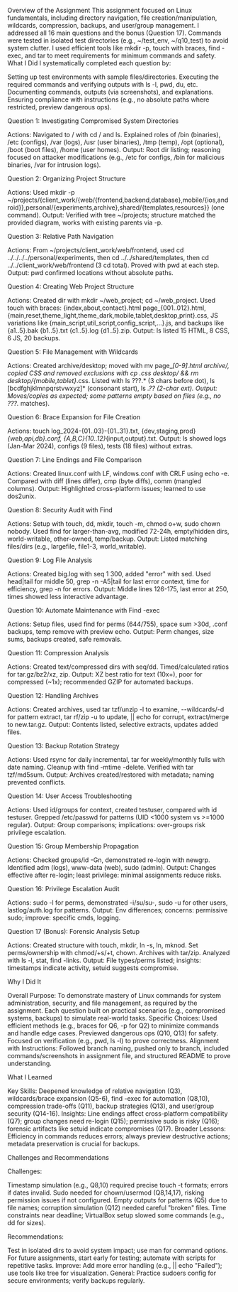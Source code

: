 Overview of the Assignment
This assignment focused on Linux fundamentals, including directory navigation, file creation/manipulation, wildcards, compression, backups, and user/group management. I addressed all 16 main questions and the bonus (Question 17). Commands were tested in isolated test directories (e.g., ~/test_env, ~/q10_test) to avoid system clutter. I used efficient tools like mkdir -p, touch with braces, find -exec, and tar to meet requirements for minimum commands and safety.
What I Did
I systematically completed each question by:

Setting up test environments with sample files/directories.
Executing the required commands and verifying outputs with ls -l, pwd, du, etc.
Documenting commands, outputs (via screenshots), and explanations.
Ensuring compliance with instructions (e.g., no absolute paths where restricted, preview dangerous ops).

Question 1: Investigating Compromised System Directories

Actions: Navigated to / with cd / and ls. Explained roles of /bin (binaries), /etc (configs), /var (logs), /usr (user binaries), /tmp (temp), /opt (optional), /boot (boot files), /home (user homes).
Output: Root dir listing; reasoning focused on attacker modifications (e.g., /etc for configs, /bin for malicious binaries, /var for intrusion logs).

Question 2: Organizing Project Structure

Actions: Used mkdir -p ~/projects/{client_work/{web/{frontend,backend,database},mobile/{ios,android}},personal/{experiments,archive},shared/{templates,resources}} (one command).
Output: Verified with tree ~/projects; structure matched the provided diagram, works with existing parents via -p.

Question 3: Relative Path Navigation

Actions: From ~/projects/client_work/web/frontend, used cd ../../../../personal/experiments, then cd ../../shared/templates, then cd ../../client_work/web/frontend (3 cd total). Proved with pwd at each step.
Output: pwd confirmed locations without absolute paths.

Question 4: Creating Web Project Structure

Actions: Created dir with mkdir ~/web_project; cd ~/web_project. Used touch with braces: {index,about,contact}.html page_{001..012}.html, {main,reset,theme_light,theme_dark,mobile,tablet,desktop,print}.css, JS variations like {main_script,util_script,config_script,...}.js, and backups like {a1..5}.bak {b1..5}.txt {c1..5}.log {d1..5}.zip.
Output: ls listed 15 HTML, 8 CSS, 6 JS, 20 backups.

Question 5: File Management with Wildcards

Actions: Created archive/desktop; moved with mv page_*[0-9].html archive/, copied CSS and removed exclusions with cp *.css desktop/ && rm desktop/*{mobile,tablet}*.css. Listed with ls ???.* (3 chars before dot), ls [bcdfghjklmnpqrstvwxyz]* (consonant start), ls *.?? (2-char ext).
Output: Moves/copies as expected; some patterns empty based on files (e.g., no ???.* matches).

Question 6: Brace Expansion for File Creation

Actions: touch log_2024-{01..03}-{01..31}.txt, {dev,staging,prod}_{web,api,db}.conf, {A,B,C}{10..12}_{input,output}.txt.
Output: ls showed logs (Jan-Mar 2024), configs (9 files), tests (18 files) without extras.

Question 7: Line Endings and File Comparison

Actions: Created linux.conf with LF, windows.conf with CRLF using echo -e. Compared with diff (lines differ), cmp (byte diffs), comm (mangled columns).
Output: Highlighted cross-platform issues; learned to use dos2unix.

Question 8: Security Audit with Find

Actions: Setup with touch, dd, mkdir, touch -m, chmod o+w, sudo chown nobody. Used find for larger-than-avg, modified 72-24h, empty/hidden dirs, world-writable, other-owned, temp/backup.
Output: Listed matching files/dirs (e.g., largefile, file1-3, world_writable).

Question 9: Log File Analysis

Actions: Created big.log with seq 1 300, added "error" with sed. Used head|tail for middle 50, grep -n -A5|tail for last error context, time for efficiency, grep -n for errors.
Output: Middle lines 126-175, last error at 250, times showed less interactive advantage.

Question 10: Automate Maintenance with Find -exec

Actions: Setup files, used find for perms (644/755), space sum >30d, .conf backups, temp remove with preview echo.
Output: Perm changes, size sums, backups created, safe removals.

Question 11: Compression Analysis

Actions: Created text/compressed dirs with seq/dd. Timed/calculated ratios for tar.gz/bz2/xz, zip.
Output: XZ best ratio for text (10x+), poor for compressed (~1x); recommended GZIP for automated backups.

Question 12: Handling Archives

Actions: Created archives, used tar tzf/unzip -l to examine, --wildcards/-d for pattern extract, tar rf/zip -u to update, || echo for corrupt, extract/merge to new.tar.gz.
Output: Contents listed, selective extracts, updates added files.

Question 13: Backup Rotation Strategy

Actions: Used rsync for daily incremental, tar for weekly/monthly fulls with date naming. Cleanup with find -mtime -delete. Verified with tar tzf/md5sum.
Output: Archives created/restored with metadata; naming prevented conflicts.

Question 14: User Access Troubleshooting

Actions: Used id/groups for context, created testuser, compared with id testuser. Grepped /etc/passwd for patterns (UID <1000 system vs >=1000 regular).
Output: Group comparisons; implications: over-groups risk privilege escalation.

Question 15: Group Membership Propagation

Actions: Checked groups/id -Gn, demonstrated re-login with newgrp. Identified adm (logs), www-data (web), sudo (admin).
Output: Changes effective after re-login; least privilege: minimal assignments reduce risks.

Question 16: Privilege Escalation Audit

Actions: sudo -l for perms, demonstrated -i/su/su-, sudo -u for other users, lastlog/auth.log for patterns.
Output: Env differences; concerns: permissive sudo; improve: specific cmds, logging.

Question 17 (Bonus): Forensic Analysis Setup

Actions: Created structure with touch, mkdir, ln -s, ln, mknod. Set perms/ownership with chmod/+s/+t, chown. Archives with tar/zip. Analyzed with ls -l, stat, find -links.
Output: File types/perms listed; insights: timestamps indicate activity, setuid suggests compromise.

Why I Did It

Overall Purpose: To demonstrate mastery of Linux commands for system administration, security, and file management, as required by the assignment. Each question built on practical scenarios (e.g., compromised systems, backups) to simulate real-world tasks.
Specific Choices: Used efficient methods (e.g., braces for Q6, -p for Q2) to minimize commands and handle edge cases. Previewed dangerous ops (Q10, Q13) for safety. Focused on verification (e.g., pwd, ls -l) to prove correctness.
Alignment with Instructions: Followed branch naming, pushed only to branch, included commands/screenshots in assignment file, and structured README to prove understanding.

What I Learned

Key Skills: Deepened knowledge of relative navigation (Q3), wildcards/brace expansion (Q5-6), find -exec for automation (Q8,10), compression trade-offs (Q11), backup strategies (Q13), and user/group security (Q14-16).
Insights: Line endings affect cross-platform compatibility (Q7); group changes need re-login (Q15); permissive sudo is risky (Q16); forensic artifacts like setuid indicate compromises (Q17).
Broader Lessons: Efficiency in commands reduces errors; always preview destructive actions; metadata preservation is crucial for backups.

Challenges and Recommendations

Challenges:

Timestamp simulation (e.g., Q8,10) required precise touch -t formats; errors if dates invalid.
Sudo needed for chown/usermod (Q8,14,17), risking permission issues if not configured.
Empty outputs for patterns (Q5) due to file names; corruption simulation (Q12) needed careful "broken" files.
Time constraints near deadline; VirtualBox setup slowed some commands (e.g., dd for sizes).


Recommendations:

Test in isolated dirs to avoid system impact; use man for command options.
For future assignments, start early for testing; automate with scripts for repetitive tasks.
Improve: Add more error handling (e.g., || echo "Failed"); use tools like tree for visualization.
General: Practice sudoers config for secure environments; verify backups regularly.